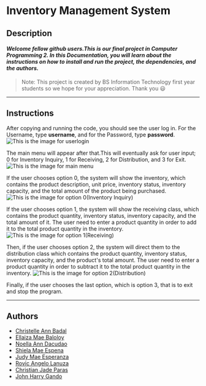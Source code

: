 # **Inventory Management System**

## Description
#### _Welcome fellow github users.This is our final project in Computer Programming 2. In this Documentation, you will learn about the instructions on how to install and run the project, the dependencies, and the authors._
  
 >Note: This project is created by BS Information Technology first year students so we hope for your appreciation. Thank you :smiley:

--- 
## Instructions

 After copying and running the code, you should see the user log in. For the Username, type **username**, and for the Password, type **password**.
![This is the image for userlogin](https://github.com/RovicAngelo/testing/blob/main/wc.PNG)

 The main menu will appear after that.This will eventually ask for user input; 0 for Inventory Inquiry, 1 for Receiving, 2 for Distribution, and 3 for Exit.
![This is the image for main menu](https://github.com/RovicAngelo/testing/blob/main/mainmenuPNG.PNG)

 If the user chooses option 0, the system will show the inventory, which contains the product description, unit price, inventory status, inventory capacity, and the total amount of the product being purchased.
![This is the image for option 0(Inventory Inquiry)](https://github.com/RovicAngelo/testing/blob/main/0PNG.PNG)

 If the user chooses option 1, the system will show the receiving class, which contains the product quantity, inventory status, inventory capacity, and the total amount of it. The user need to enter a product quantity in order to add it to the total product quantity in the inventory.
![This is the image for option 1(Receiving)](https://github.com/RovicAngelo/testing/blob/main/1.PNG)

Then, if the user chooses option 2, the system will direct them to the distribution class which contains the product quantity, inventory status, inventory capacity, and the product's total amount. The user need to enter a product quantity in order to subtract it to the total product quantity in the inventory.
 ![This is the image for option 2(Distribution)](https://github.com/RovicAngelo/testing/blob/main/2.PNG)
 
Finally, if the user chooses the last option, which is option 3, that is to exit and stop the program.

---
## Authors
- [Christelle Ann Badal](https://github.com/ChristelleAnn)
- [Ellaiza Mae Baloloy](https://github.com/ellaizabaloloy)
- [Noella Ann Dacudao](https://github.com/NoellaAnn)
- [Shiela Mae Espena](https://github.com/Sm020)
- [Judy Mae Esperanza](https://github.com/JudymaeE)
- [Rovic Angelo Lanuza](https://github.com/RovicAngelo)
- [Christian Jade Paras](https://github.com/ChristianJadeParas)
- [John Harry Gando](https://github.com/JharryGando)
